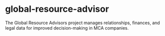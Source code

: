 # global-resource-advisor
The Global Resource Advisors project manages relationships, finances, and legal data for improved decision-making in MCA companies.
